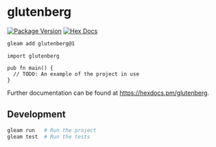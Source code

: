 # glutenberg

[![Package Version](https://img.shields.io/hexpm/v/glutenberg)](https://hex.pm/packages/glutenberg)
[![Hex Docs](https://img.shields.io/badge/hex-docs-ffaff3)](https://hexdocs.pm/glutenberg/)

```sh
gleam add glutenberg@1
```
```gleam
import glutenberg

pub fn main() {
  // TODO: An example of the project in use
}
```

Further documentation can be found at <https://hexdocs.pm/glutenberg>.

## Development

```sh
gleam run   # Run the project
gleam test  # Run the tests
```
